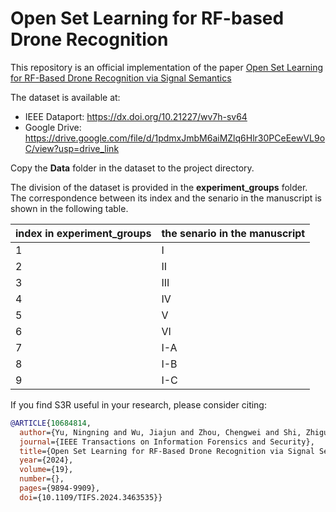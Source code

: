 # Open Set Learning for RF-based Drone Recognition

This repository is an official implementation of the paper [Open Set Learning for RF-Based Drone Recognition via Signal Semantics](https://ieeexplore.ieee.org/document/10684814) 

The dataset is available at:

- IEEE Dataport: https://dx.doi.org/10.21227/wv7h-sv64
- Google Drive: https://drive.google.com/file/d/1pdmxJmbM6aiMZlq6Hlr30PCeEewVL9oC/view?usp=drive_link

Copy the **Data** folder in the dataset to the project directory. 

The division of the dataset is provided in the **experiment_groups** folder. The correspondence between its index and the senario in the manuscript is shown in the following table.

| index in experiment_groups | the senario in the manuscript |
| -------------------------- | ----------------------------- |
| 1                          | I                             |
| 2                          | II                            |
| 3                          | III                           |
| 4                          | IV                            |
| 5                          | V                             |
| 6                          | VI                            |
| 7                          | I-A                           |
| 8                          | I-B                           |
| 9                          | I-C                           |

If you find S3R useful in your research, please consider citing:
```bibtex
@ARTICLE{10684814,
  author={Yu, Ningning and Wu, Jiajun and Zhou, Chengwei and Shi, Zhiguo and Chen, Jiming},
  journal={IEEE Transactions on Information Forensics and Security}, 
  title={Open Set Learning for RF-Based Drone Recognition via Signal Semantics}, 
  year={2024},
  volume={19},
  number={},
  pages={9894-9909},
  doi={10.1109/TIFS.2024.3463535}}
```







